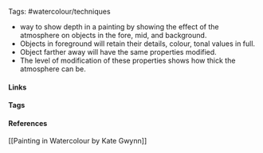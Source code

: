 Tags: #watercolour/techniques 

- way to show depth in a painting by showing the effect of the atmosphere on objects in the fore, mid, and background.
- Objects in foreground will retain their details, colour, tonal values in full.
- Object farther away will have the same properties modified.
- The level of modification of these properties shows how thick the atmosphere can be.


#### Links


#### Tags


#### References
[[Painting in Watercolour by Kate Gwynn]]